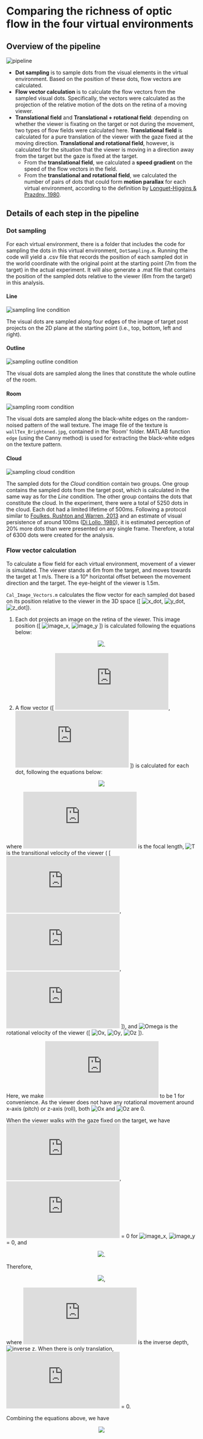 # Comparing the richness of optic flow in the four virtual environments

## Overview of the pipeline

![pipeline](./Figures/AnalysisPipeline.jpg)

* __Dot sampling__ is to sample dots from the visual elements in the virtual environment. Based on the position of these dots, flow vectors are calculated.
* __Flow vector calculation__ is to calculate the flow vectors from the sampled visual dots. Specifically, the vectors were calculated as the projection of the relative motion of the dots on the retina of a moving viewer.
* __Translational field__ and __Translational + rotational field__: depending on whether the viewer is fixating on the target or not during the movement, two types of flow fields were calculated here. **Translational field** is calculated for a pure translation of the viewer with the gaze fixed at the moving direction. __Translational and rotational field__, however, is calculated for the situation that the viewer is moving in a direction away from the target but the gaze is fixed at the target.
  - From the __translational field__, we calculated a __speed gradient__ on the speed of the flow vectors in the field.
  - From the __translational and rotational field__, we calculated the number of pairs of dots that could form __motion parallax__ for each virtual environment, according to the definition by [Longuet-Higgins & Prazdny, 1980](https://royalsocietypublishing.org/doi/abs/10.1098/rspb.1980.0057).

## Details of each step in the pipeline

### Dot sampling
For each virtual environment, there is a folder that includes the code for sampling the dots in this virtual environment, `DotSampling.m`.  Running the code will yield a .csv file that records the position of each sampled dot in the world coordinate with the original point at the starting point (7m from the target) in the actual experiment. It will also generate a .mat file that contains the position of the sampled dots relative to the viewer (6m from the target) in this analysis.

#### Line
![sampling line condition](./Line/SampleDotsDemo.png)

The visual dots are sampled along four edges of the image of target post projects on the 2D plane at the starting point (i.e., top, bottom, left and right).

#### Outline
![sampling outline condition](./Outline/SampleDotsDemo.png)

The visual dots are sampled along the lines that constitute the whole outline of the room.

#### Room
![sampling room condition](./Room/SampleDotsDemo.png)

The visual dots are sampled along the black-white edges on the random-noised pattern of the wall texture. The image file of the texture is `wallTex_Brightened.jpg`, contained in the 'Room' folder. MATLAB function `edge` (using the Canny method) is used for extracting the black-white edges on the texture pattern.

#### Cloud
![sampling cloud condition](./Cloud/SampleDotsDemo.png)

The sampled dots for the *Cloud* condition contain two groups. One group contains the sampled dots from the target post, which is calculated in the same way as for the *Line* condition. The other group contains the dots that constitute the cloud. In the experiment, there were a total of 5250 dots in the cloud. Each dot had a limited lifetime of 500ms. Following a protocol similar to [Foulkes, Rushton and Warren, 2013](https://www.frontiersin.org/articles/10.3389/fnbeh.2013.00053/full#B11) and an estimate of visual persistence of around 100ms ([Di Lollo, 1980](https://psycnet.apa.org/record/1981-06942-001)), it is estimated perception of 20% more dots than were presented on any single frame. Therefore, a total of 6300 dots were created for the analysis.

### Flow vector calculation
To calculate a flow field for each virtual environment, movement of a viewer is simulated. The viewer stands at 6m from the target, and moves towards the target at 1 m/s. There is a 10&deg; horizontal offset between the movement direction and the target. The eye-height of the viewer is 1.5m.

 `Cal_Image_Vectors.m` calculates the flow vector for each sampled dot based on its position relative to the viewer in the 3D space ([ ![x_dot](https://latex.codecogs.com/gif.latex?x_{dot}), ![y_dot](https://latex.codecogs.com/gif.latex?y_{dot}), ![z_dot](https://latex.codecogs.com/gif.latex?z_{dot})]).
 1. Each dot projects an image on the retina of the viewer. This image position ([ ![image_x](https://latex.codecogs.com/gif.latex?x_{image}), ![image_y](https://latex.codecogs.com/gif.latex?y_{image}) ]) is calculated following the equations below:

 <!-- ![image_eq](https://latex.codecogs.com/gif.latex?x_{image}&space;=&space;\frac{x_{dot}}{z_{dot}},&space;y_{image}&space;=&space;\frac{y_{dot}}{z_{dot}}) -->

<p align="center">
  <img src="https://latex.codecogs.com/gif.latex?x_{image}&space;=&space;\frac{x_{dot}}{z_{dot}},&space;\quad&space;y_{image}&space;=&space;\frac{y_{dot}}{z_{dot}}">.
</p>

2. A flow vector ([ ![vx](https://latex.codecogs.com/gif.latex?v_x), ![vy](https://latex.codecogs.com/gif.latex?v_y) ]) is calculated for each dot, following the equations below:
<p align="center">
  <img src="https://latex.codecogs.com/gif.latex?\begin{bmatrix}&space;v_x&space;\\&space;v_y&space;\end{bmatrix}&space;=&space;\frac{1}{z_{dot}}&space;\begin{bmatrix}&space;-f&space;\quad&space;0&space;\quad&space;x_{image}&space;\\&space;0&space;\quad&space;-f&space;\quad&space;y_{image}&space;\end{bmatrix}&space;\textbf{T}&space;&plus;&space;\begin{bmatrix}&space;x_{image}&space;y_{image}&space;\quad&space;-(1&space;&plus;&space;x_{image}^2)&space;\quad&space;y_{image}&space;\\&space;1&space;&plus;&space;y_{image}^2&space;\quad&space;-x_{image}&space;y_{image}&space;\quad&space;-x_{image}&space;\end{bmatrix}&space;\mathbf{\Omega&space;}">
</p>

  where ![f](https://latex.codecogs.com/gif.latex?f) is the focal length, ![T](https://latex.codecogs.com/gif.latex?\textbf{T}) is the transitional velocity of the viewer ( [ ![Tx](https://latex.codecogs.com/gif.latex?T_x), ![Ty](https://latex.codecogs.com/gif.latex?T_y), ![Tz](https://latex.codecogs.com/gif.latex?T_z) ]), and ![Omega](https://latex.codecogs.com/gif.latex?\mathbf{\Omega}) is the rotational velocity of the viewer ([ ![Ox](https://latex.codecogs.com/gif.latex?\Omega_x), ![Oy](https://latex.codecogs.com/gif.latex?\Omega_y), ![Oz](https://latex.codecogs.com/gif.latex?\Omega_z) ]).

  Here, we make ![f](https://latex.codecogs.com/gif.latex?f) to be 1 for convenience. As the viewer does not have any rotational movement around x-axis (pitch) or z-axis (roll), both ![Ox](https://latex.codecogs.com/gif.latex?\Omega_x) and ![Oz](https://latex.codecogs.com/gif.latex?\Omega_z) are 0.

  When the viewer walks with the gaze fixed on the target, we have ![vx](https://latex.codecogs.com/gif.latex?v_x), ![vy](https://latex.codecogs.com/gif.latex?v_y) = 0 for ![image_x](https://latex.codecogs.com/gif.latex?x_{image}), ![image_y](https://latex.codecogs.com/gif.latex?y_{image}) = 0, and
  <p align="center">
    <img src="https://latex.codecogs.com/gif.latex?\begin{bmatrix}&space;0&space;\\&space;0&space;\end{bmatrix}&space;=&space;\frac{1}{z_{dot}}&space;\begin{bmatrix}&space;-T_x&space;\\&space;-T_y&space;\end{bmatrix}&space;&plus;&space;\begin{bmatrix}&space;-1&space;\\&space;0&space;\end{bmatrix}&space;\Omega_{y_0}">.
  </p>

  Therefore,
  <p align="center">
    <img src="https://latex.codecogs.com/gif.latex?\Omega_{y_0}=-T_xP_F">,
  </p>

  where ![pf](https://latex.codecogs.com/gif.latex?P_F) is the inverse depth, ![inverse z](https://latex.codecogs.com/gif.latex?\frac{1}{z_{dot}}). When there is only translation, ![pf](https://latex.codecogs.com/gif.latex?P_F) = 0.

  Combining the equations above, we have
  <p align="center">
    <img src="https://latex.codecogs.com/gif.latex?\begin{bmatrix}&space;v_x&space;\\&space;v_y&space;\end{bmatrix}&space;=&space;\frac{1}{z_{dot}^2}&space;\begin{bmatrix}&space;x_{dot}T_z&space;-&space;z_{dot}T_x&space;&plus;&space;T_1P_F(x_{dot}^2&space;&plus;&space;z_{dot}^2)&space;\\&space;y_{dot}T_z&space;-&space;z_{dot}T_y&space;&plus;&space;T_xP_Fx_{dot}y_{dot}&space;\end{bmatrix}">
  </p>
